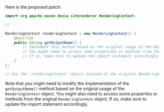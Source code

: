 Here is the proposed patch:

```java
import org.apache.maven.doxia.siterenderer.RenderingContext;

// ...

RenderingContext renderingContext = new RenderingContext() {
    @Override
    public String getOutputName() {
        // Implement this method based on the original usage of the RenderingContext object.
        // You might need to access some properties or methods from the original RenderingContext object.
        // If so, make sure to update the import statement accordingly.
    }
};

// Use the 'renderingContext' object instead of the original RenderingContext object.
```

Note that you might need to modify the implementation of the `getOutputName()` method based on the original usage of the `RenderingContext` object. You might also need to access some properties or methods from the original `RenderingContext` object. If so, make sure to update the import statement accordingly.